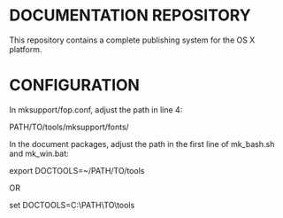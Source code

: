 # DOCUMENTATION REPOSITORY

This repository contains a complete publishing system for the OS X platform.

# CONFIGURATION

In mksupport/fop.conf, adjust the path in line 4:

  <font-base>PATH/TO/tools/mksupport/fonts/</font-base>

In the document packages, adjust the path in the first line of mk_bash.sh and
mk_win.bat:

  export DOCTOOLS=~/PATH/TO/tools

OR

  set DOCTOOLS=C:\PATH\TO\tools
